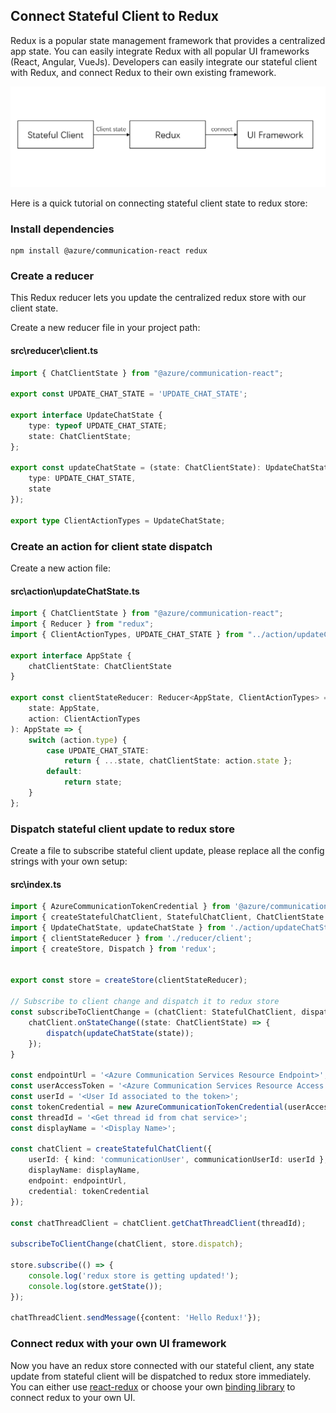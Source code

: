 ## Connect Stateful Client to Redux

Redux is a popular state management framework that provides a centralized app state. You can easily integrate Redux with all popular UI frameworks (React, Angular, VueJs). Developers can easily integrate our stateful client with Redux, and connect Redux to their own existing framework.

![Connect with redux](../images/stateful-redux-ui.png)

Here is a quick tutorial on connecting stateful client state to redux store:
### Install dependencies

```
npm install @azure/communication-react redux
```

### Create a reducer

This Redux reducer lets you update the centralized redux store with our client state.

Create a new reducer file in your project path:

#### src\reducer\client.ts

``` typescript
import { ChatClientState } from "@azure/communication-react";

export const UPDATE_CHAT_STATE = 'UPDATE_CHAT_STATE';

export interface UpdateChatState {
    type: typeof UPDATE_CHAT_STATE;
    state: ChatClientState;
};

export const updateChatState = (state: ChatClientState): UpdateChatState => ({
    type: UPDATE_CHAT_STATE,
    state
});

export type ClientActionTypes = UpdateChatState;
```

### Create an action for client state dispatch

Create a new action file:

#### src\action\updateChatState.ts

``` typescript
import { ChatClientState } from "@azure/communication-react";
import { Reducer } from "redux";
import { ClientActionTypes, UPDATE_CHAT_STATE } from "../action/updateChatState";

export interface AppState {
    chatClientState: ChatClientState
}

export const clientStateReducer: Reducer<AppState, ClientActionTypes> = (
    state: AppState,
    action: ClientActionTypes
): AppState => {
    switch (action.type) {
        case UPDATE_CHAT_STATE:
            return { ...state, chatClientState: action.state };
        default:
            return state;
    }
};

```

### Dispatch stateful client update to redux store

Create a file to subscribe stateful client update, please replace all the config strings with your own setup:

#### src\index.ts

``` typescript
import { AzureCommunicationTokenCredential } from '@azure/communication-common';
import { createStatefulChatClient, StatefulChatClient, ChatClientState } from "@azure/communication-react"
import { UpdateChatState, updateChatState } from './action/updateChatState';
import { clientStateReducer } from './reducer/client';
import { createStore, Dispatch } from 'redux';


export const store = createStore(clientStateReducer);

// Subscribe to client change and dispatch it to redux store
const subscribeToClientChange = (chatClient: StatefulChatClient, dispatch: Dispatch<UpdateChatState>) => {
    chatClient.onStateChange((state: ChatClientState) => {
        dispatch(updateChatState(state));
    });
}

const endpointUrl = '<Azure Communication Services Resource Endpoint>';
const userAccessToken = '<Azure Communication Services Resource Access Token>';
const userId = '<User Id associated to the token>';
const tokenCredential = new AzureCommunicationTokenCredential(userAccessToken);
const threadId = '<Get thread id from chat service>';
const displayName = '<Display Name>';

const chatClient = createStatefulChatClient({
    userId: { kind: 'communicationUser', communicationUserId: userId },
    displayName: displayName,
    endpoint: endpointUrl,
    credential: tokenCredential
});

const chatThreadClient = chatClient.getChatThreadClient(threadId);

subscribeToClientChange(chatClient, store.dispatch);

store.subscribe(() => {
    console.log('redux store is getting updated!');
    console.log(store.getState());
});

chatThreadClient.sendMessage({content: 'Hello Redux!'});

```

### Connect redux with your own UI framework

Now you have an redux store connected with our stateful client, any state update from stateful client will be dispatched to redux store immediately. You can either use [react-redux](https://react-redux.js.org/) or choose your own [binding library](https://redux.js.org/introduction/ecosystem#library-integration-and-bindings) to connect redux to your own UI.
